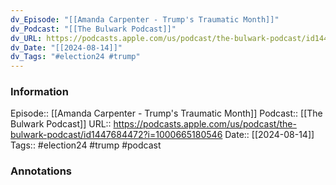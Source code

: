 ```yaml
---
dv_Episode: "[[Amanda Carpenter - Trump's Traumatic Month]]"
dv_Podcast: "[[The Bulwark Podcast]]"
dv_URL: https://podcasts.apple.com/us/podcast/the-bulwark-podcast/id1447684472?i=1000665180546
dv_Date: "[[2024-08-14]]"
dv_Tags: "#election24 #trump"
---
```

### Information

Episode:: [[Amanda Carpenter - Trump's Traumatic Month]]
Podcast:: [[The Bulwark Podcast]]
URL:: https://podcasts.apple.com/us/podcast/the-bulwark-podcast/id1447684472?i=1000665180546
Date:: [[2024-08-14]]
Tags:: #election24 #trump 
#podcast


### Annotations

